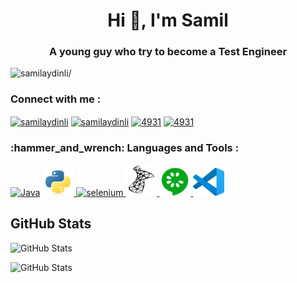 <h1 align="center">Hi 👋, I'm Samil</h1>

<h3 align="center">A young guy who try to become a Test Engineer</h3>
<p align="left"> <img src=https://komarev.com/ghpvc/?username=samilaydinli alt=samilaydinli/> </p>

<!--

- 🔭 I’m currently working on ...
- 🌱 I’m currently learning ...
- 👯 I’m looking to collaborate on ...
- 🤔 I’m looking for help with ...
- 💬 Ask me about ...
- 📫 How to reach me:  **samilaydinli37@gmail.com**
- 😄 Pronouns: ...
- ⚡ Fun fact: ...
-->

<h3 align=left">Connect with me :</h3>
<p align="left">
<a href="https://linkedin.com/in/samilaydinli" target="blank"><img align="center" src="https://raw.githubusercontent.com/rahuldkjain/github-profile-readme-generator/master/src/images/icons/Social/linked-in-alt.svg" alt="samilaydinli" height="30" width="40" /></a>
<a href="https://www.hackerrank.com/samilaydinli37" target="blank"><img align="center" src="https://github.com/rahuldkjain/github-profile-readme-generator/blob/master/src/images/icons/Social/hackerrank.svg" alt="samilaydinli" height="30" width="40" /></a>
<a href="https://discord.gg/9112" target="blank"><img align="center" src="https://raw.githubusercontent.com/rahuldkjain/github-profile-readme-generator/master/src/images/icons/Social/discord.svg" alt="4931" height="30" width="40" /></a>
<a href="https://instagram.com/samilaydinli" target="blank"><img align="center" src="https://raw.githubusercontent.com/rahuldkjain/github-profile-readme-generator/master/src/images/icons/Social/instagram.svg" alt="4931" height="30" width="40" /></a>
</p>

<h3 align="left">:hammer_and_wrench: Languages and Tools :</h3>
<p align="left">
<a href="https://www.java.com/" target="_blank"><img src="https://github.com/rahuldkjain/github-profile-readme-generator/blob/master/src/images/icons/ProgrammingLanguages/java.svg" alt="Java" width="50" height="50" /></a>
<a href="https://www.python.org" target="_blank"> <img src="https://raw.githubusercontent.com/devicons/devicon/master/icons/python/python-original.svg" alt="python" width="50" height="45"/> </a>
<a href="https://www.selenium.dev/" target="_blank"> <img src="https://github.com/rahuldkjain/github-profile-readme-generator/blob/master/src/images/icons/Testing/selenium.svg" alt="selenium" width="50" height="45"/> </a>
<a href="https://www.microsoft.com/tr-tr/sql-server/sql-server-downloads" target="_blank"> <img src="https://github.com/devicons/devicon/blob/master/icons/microsoftsqlserver/microsoftsqlserver-plain.svg" alt="microsoft-sql-server" width="50" height="50"/> </a>
<a href="https://cucumber.io/" target="_blank"> <img src="https://github.com/devicons/devicon/blob/master/icons/cucumber/cucumber-plain.svg" alt="cucumber" width="50" height="45"/> </a>
<a href="https://code.visualstudio.com/" target="_blank"> <img src="https://github.com/devicons/devicon/blob/master/icons/vscode/vscode-original.svg" alt="visualstudiocode" width="50" height="45"/> </a>

</p>

<h2 align = left>GitHub Stats</h2>
<p align = left><img src="https://github-readme-stats.vercel.app/api?username=samilaydinli&show_icons=true&theme=nightowl" alt="GitHub Stats"></p>
<p align = left><img src="https://github-readme-streak-stats.herokuapp.com?user=samilaydinli&theme=nightowl" alt="GitHub Stats"></p>
